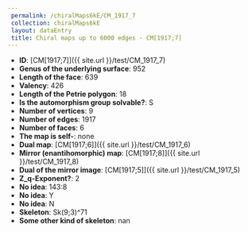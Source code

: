 ```yaml
--- 
 permalink: /chiralMaps6kE/CM_1917_7 
 collection: chiralMaps6kE
 layout: dataEntry
 title: Chiral maps up to 6000 edges - CM[1917;7]
---
```


- **ID**: [CM[1917;7]]({{ site.url }}/test/CM_1917_7)
- **Genus of the underlying surface**: 952
- **Length of the face**: 639
- **Valency**: 426
- **Length of the Petrie polygon**: 18
- **Is the automorphism group solvable?**: S
- **Number of vertices**: 9
- **Number of edges**: 1917
- **Number of faces**: 6
- **The map is self-**: none
- **Dual map**: [CM[1917;6]]({{ site.url }}/test/CM_1917_6)
- **Mirror (enantihomorphic) map**: [CM[1917;8]]({{ site.url }}/test/CM_1917_8)
- **Dual of the mirror image**: [CM[1917;5]]({{ site.url }}/test/CM_1917_5)
- **Z_q-Exponent?**: 2
- **No idea**:  143:8
- **No idea**: Y
- **No idea**: N
- **Skeleton**: Sk(9;3)^71
- **Some other kind of skeleton**: nan
